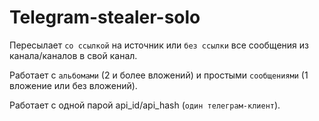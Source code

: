 # Telegram-stealer-solo


Пересылает `со ссылкой` на источник или `без ссылки` все сообщения из канала/каналов в свой канал.

Работает с `альбомами` (2 и более вложений) и простыми `сообщениями` (1 вложение или без вложений).

Работает с одной парой api_id/api_hash (`один телеграм-клиент`).
